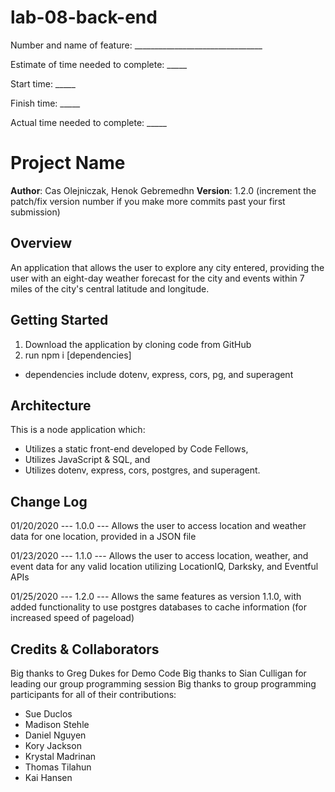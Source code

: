 # lab-08-back-end
Number and name of feature: ________________________________

Estimate of time needed to complete: _____

Start time: _____

Finish time: _____

Actual time needed to complete: _____


# Project Name

**Author**: Cas Olejniczak, Henok Gebremedhn
**Version**: 1.2.0 (increment the patch/fix version number if you make more commits past your first submission)

## Overview
An application that allows the user to explore any city entered, providing the user with an eight-day weather forecast for the city and events within 7 miles of the city's central latitude and longitude.

## Getting Started
1. Download the application by cloning code from GitHub
2. run npm i [dependencies]
* dependencies include dotenv, express, cors, pg, and superagent

## Architecture
This is a node application which:
* Utilizes a static front-end developed by Code Fellows, 
* Utilizes JavaScript & SQL, and
* Utilizes dotenv, express, cors, postgres, and superagent.

## Change Log
01/20/2020 --- 1.0.0 --- Allows the user to access location and weather data for one location, provided in a JSON file

01/23/2020 --- 1.1.0 --- Allows the user to access location, weather, and event data for any valid location utilizing LocationIQ, Darksky, and Eventful APIs

01/25/2020 --- 1.2.0 --- Allows the same features as version 1.1.0, with added functionality to use postgres databases to cache information (for increased speed of pageload)

## Credits & Collaborators
Big thanks to Greg Dukes for Demo Code
Big thanks to Sian Culligan for leading our group programming session
Big thanks to group programming participants for all of their contributions:
* Sue Duclos
* Madison Stehle
* Daniel Nguyen
* Kory Jackson
* Krystal Madrinan
* Thomas Tilahun
* Kai Hansen